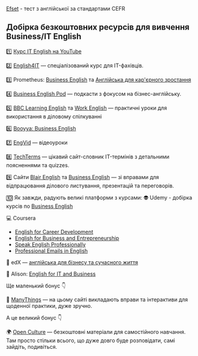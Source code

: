[Efset](https://www.efset.org/) - тест з англійської за стандартами CEFR

## Добірка безкоштовних ресурсів для вивчення Business/IT English 

1️⃣ [Курс IT English на YouTube](https://www.youtube.com/live/Je17azQJRyk?si=i4KTHI1Obdfq1ZUT)

2️⃣ [English4IT](https://www.english4it.com/?trk=feed-detail_main-feed-card-text) — спеціалізований курс для IT-фахівців.

3️⃣ Prometheus: [Business English](https://prometheus.org.ua/prometheus-free/business-english/) та [Англійська для каp'єрного зростання](https://prometheus.org.ua/prometheus-free/english-for-career-growth/)

4️⃣ [Business English Pod](https://www.businessenglishpod.com/?trk=feed-detail_main-feed-card-text) — подкасти з фокусом на бізнес-англійську.

5️⃣ [BBC Learning English](https://www.bbc.co.uk/learningenglish/english/features/office-english) та [Work English](https://www.bbc.co.uk/learningenglish/english/business-english) — практичні уроки для використання в діловому спілкуванні

6️⃣ [Booyya: Business English](https://booyya.com/en/course/business-english-with-diyaosvita/)

7️⃣ [EngVid](https://www.engvid.com/topic/business-english/) — відеоуроки

8️⃣ [TechTerms](https://techterms.com/?trk=feed-detail_main-feed-card-text) — цікавий сайт-словник IT-термінів з детальними поясненнями та quizzes.

9️⃣ Сайти [Blair English](http://blairenglish.com/?trk=feed-detail_main-feed-card-text) та [Business English](http://businessenglishsite.com/?trk=feed-detail_main-feed-card-text) — зі вправами для відпрацювання ділового листування, презентацій та переговорів.

🔟 Як завжди, радують великі платформи з курсами:
  👽 Udemy - добірка курсів по [Business English](https://www.udemy.com/courses/search/?price=price-free&q=Business+English&sort=highest-rated&src=ukw)

  💻 Coursera 
  
  - [English for Career Development](https://www.coursera.org/learn/careerdevelopment?action=enroll&irclickid=RtHT7zRwqxyKU72TizSwMUpBUkCXrZSu4WSnwU0&irgwc=1&utm_campaign=165976&utm_content=b2c&utm_medium=partners&utm_source=impact)
 - [English for Business and Entrepreneurship](https://www.coursera.org/learn/careerdevelopment?action=enroll&irclickid=RtHT7zRwqxyKU72TizSwMUpBUkCXrZSu4WSnwU0&irgwc=1&utm_campaign=165976&utm_content=b2c&utm_medium=partners&utm_source=impact)
 - [Speak English Professionally](https://www.coursera.org/learn/speak-english-professionally?action=enroll) 
 - [Professional Emails in English](https://www.coursera.org/learn/professional-emails-english)

  🎯 edX — [англійська для бізнесу та сучасного життя](https://www.edx.org/learn/english/universitat-politecnica-de-valencia-upper-intermediate-english-business-and-modern-life?index=product&queryID=7132440b8dc3a3d01f5aa34814d10b7d&position=2&results_level=first-level-results&term=English&objectID=course-c7396192-c639-4cc5-9d37-0722d44a7138&campaign=Upper-Intermediate+English:+Business+and+Modern+Life&source=edX&product_category=course&placement_url=https://www.edx.org/search) 

  🤖 Alison: [English for IT and Business](https://alison.com/courses?query=English%20IT)

Ще маленький бонус 👇 

🎥 [ManyThings](http://manythings.org/?trk=feed-detail_main-feed-card-text) — на цьому сайті викладають вправи та інтерактиви для щоденної практики, дуже зручно. 

А це великий бонус 👇 

🌍 [Open Culture](http://openculture.com/?trk=feed-detail_main-feed-card-text) — безкоштовні матеріали для самостійного навчання. Там просто стільки всього, що дуже довго буде розповідати, самі зайдіть, подивіться. 
